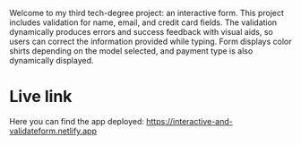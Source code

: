 
Welcome to my third tech-degree project: an interactive form. 
This project includes validation for name, email, and credit card fields. The validation dynamically produces errors and success feedback with visual aids, so users can correct the information provided while typing.
Form displays color shirts depending on the model selected, and payment type is also dynamically displayed.

# Live link

Here you can find the app deployed: https://interactive-and-validateform.netlify.app
